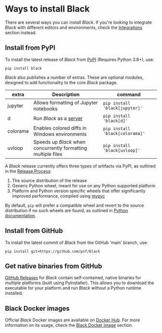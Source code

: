 # Ways to install Black

There are several ways you can install _Black_. If you're looking to integrate _Black_
with different editors and environments, check the
[Integrations](../integrations/index.md) section instead.

## Install from PyPI

To install the latest release of _Black_ from [PyPI](https://pypi.org/project/black/)
(Requires Python 3.8+), use:

`pip install black`

_Black_ also publishes a number of extras. These are optional modules, designed to add
functionality to the core _Black_ package.

| extra    | Description                                                   | command                         |
| -------- | ------------------------------------------------------------- | ------------------------------- |
| jupyter  | Allows formatting of Jupyter notebooks                        | `pip install 'black[jupyter]'`  |
| d        | Run _Black_ as a [server](./black_as_a_server.md)             | `pip install 'black[d]'`        |
| colorama | Enables colored diffs in Windows environments                 | `pip install 'black[colorama]'` |
| uvloop   | Speeds up _Black_ when concurrently formatting multiple files | `pip install 'black[uvloop]'`   |

A _Black_ release currently offers three types of artifacts via PyPI, as outlined in the
[Release Process](../contributing/release_process.md):

1. The source distribution of the release
2. Generic Python wheel, meant for use on any Python supported platform
3. Platform and Python version specific wheels that offer significantly improved
   performance, compiled using [mypyc](https://mypyc.readthedocs.io/)

By default, `pip` will prefer a compatible wheel and revert to the source distribution
if no such wheels are found, as outlined in
[Python documentation](https://packaging.python.org/en/latest/tutorials/installing-packages/#source-distributions-vs-wheels).

## Install from GitHub

To install the latest commit of _Black_ from the GitHub 'main' branch, use:

`pip install git+https://github.com/psf/black`

## Get native binaries from GitHub

[GitHub Releases](https://github.com/psf/black/releases) for _Black_ contain
self-contained, native binaries for multiple platforms (built using PyInstaller). This
allows you to download the executable for your platform and run _Black_ without a Python
runtime installed.

## Black Docker images

Official _Black_ Docker images are available on
[Docker Hub](https://hub.docker.com/r/pyfound/black). For more information on its usage,
check the [Black Docker image](./black_docker_image) section.
